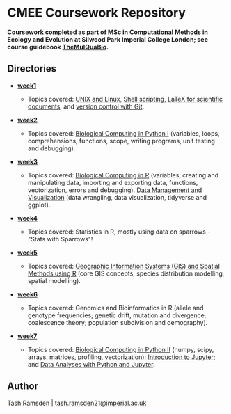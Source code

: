 # CMEE Coursework Repository

**Coursework completed as part of MSc in Computational Methods in Ecology and Evolution at Silwood Park Imperial College London; see course guidebook [TheMulQuaBio](https://mhasoba.github.io/TheMulQuaBio/intro.html).**

## Directories

* [**week1**](week1)
  * Topics covered: [UNIX and Linux](https://mhasoba.github.io/TheMulQuaBio/notebooks/01-Unix.html), [Shell scripting](https://mhasoba.github.io/TheMulQuaBio/notebooks/02-ShellScripting.html), [LaTeX for scientific documents](https://mhasoba.github.io/TheMulQuaBio/notebooks/04-LaTeX.html), and [version control with Git](https://mhasoba.github.io/TheMulQuaBio/notebooks/03-Git.html).

* [**week2**](week2)
  * Topics covered: [Biological Computing in Python I](https://mhasoba.github.io/TheMulQuaBio/notebooks/05-Python_I.html#) (variables, loops, comprehensions, functions, scope, writing programs, unit testing and debugging).

* [**week3**](week3)
  * Topics covered: [Biological Computing in R](https://mhasoba.github.io/TheMulQuaBio/notebooks/07-R.html#) (variables, creating and manipulating data, importing and exporting data, functions, vectorization, errors and debugging). [Data Management and Visualization](https://mhasoba.github.io/TheMulQuaBio/notebooks/08-Data_R.html) (data wrangling, data visualization, tidyverse and ggplot).

* [**week4**](week4)
  * Topics covered: Statistics in R, mostly using data on sparrows - "Stats with Sparrows"!

* [**week5**](week5)
  * Topics covered: [Geographic Information Systems (GIS) and Spatial Methods using R](https://davidorme.github.io/Masters_GIS/intro.html) (core GIS concepts, species distribution modelling, spatial modelling).

* [**week6**](week6)
  * Topics covered: Genomics and Bioinformatics in R (allele and genotype frequencies; genetic drift, mutation and divergence; coalescence theory; population subdivision and demography).

* [**week7**](week7)
  * Topics covered: [Biological Computing in Python II](https://mhasoba.github.io/TheMulQuaBio/notebooks/06-Python_II.html#) (numpy, scipy, arrays, matrices, profiling, vectorization); [Introduction to Jupyter](https://mhasoba.github.io/TheMulQuaBio/notebooks/Appendix-JupyIntro.html); and [Data Analyses with Python and Jupyter](https://mhasoba.github.io/TheMulQuaBio/notebooks/Appendix-Data-Python.html).


## Author

Tash Ramsden | tash.ramsden21@imperial.ac.uk
